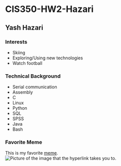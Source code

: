 # CIS350-HW2-Hazari
## Yash Hazari
### Interests
- Skiing
- Exploring/Using new technologies
- Watch football
### Technical Background
- Serial communication
- Assembly
- C
- Linux
- Python
- SQL
- SPSS
- Java
- Bash
### Favorite Meme
This is my favorite [meme](https://i.chzbgr.com/full/9873547776/hC0465EBE/goes-skiing-friends-can-not-be-extra-on-slopes).
![Picture of the image that the hyperlink takes you to.](https://i.chzbgr.com/full/9873547776/hC0465EBE/goes-skiing-friends-can-not-be-extra-on-slopes)
